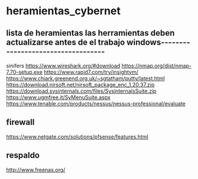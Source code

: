 # heramientas_cybernet
lista de heramientas 
las herramientas deben actualizarse antes de el trabajo 
windows-----------------------------------
--------------------------------------------
sinifers
https://www.wireshark.org/#download
https://nmap.org/dist/nmap-7.70-setup.exe
https://www.rapid7.com/try/insightvm/
https://www.chiark.greenend.org.uk/~sgtatham/putty/latest.html
https://download.nirsoft.net/nirsoft_package_enc_1.20.37.zip
https://download.sysinternals.com/files/SysinternalsSuite.zip
https://www.ugmfree.it/SyMenuSuite.aspx
https://www.tenable.com/products/nessus/nessus-professional/evaluate


firewall
--------------------------------------------------------------------
https://www.netgate.com/solutions/pfsense/features.html

respaldo
----------------------------------------------------------------------
http://www.freenas.org/
